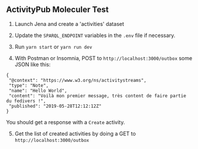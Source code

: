 ## ActivityPub Moleculer Test

1. Launch Jena and create a 'activities' dataset

2. Update the `SPARQL_ENDPOINT` variables in the `.env` file if necessary.

3. Run `yarn start` or `yarn run dev` 

4. With Postman or Insomnia, POST to `http://localhost:3000/outbox` some JSON like this:

```
{
 "@context": "https://www.w3.org/ns/activitystreams",
 "type": "Note",
 "name": "Hello World",
 "content": "Voilà mon premier message, très content de faire partie du fedivers !",
 "published": "2019-05-28T12:12:12Z"
}
```

You should get a response with a `Create` activity.

5. Get the list of created activities by doing a GET to `http://localhost:3000/outbox`

